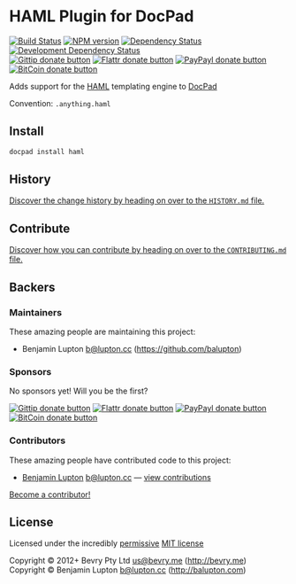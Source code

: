 # HAML Plugin for DocPad

<!-- BADGES/ -->

[![Build Status](http://img.shields.io/travis-ci/docpad/docpad-plugin-haml.png?branch=master)](http://travis-ci.org/docpad/docpad-plugin-haml "Check this project's build status on TravisCI")
[![NPM version](http://badge.fury.io/js/docpad-plugin-haml.png)](https://npmjs.org/package/docpad-plugin-haml "View this project on NPM")
[![Dependency Status](https://david-dm.org/docpad/docpad-plugin-haml.png?theme=shields.io)](https://david-dm.org/docpad/docpad-plugin-haml)
[![Development Dependency Status](https://david-dm.org/docpad/docpad-plugin-haml/dev-status.png?theme=shields.io)](https://david-dm.org/docpad/docpad-plugin-haml#info=devDependencies)<br/>
[![Gittip donate button](http://img.shields.io/gittip/docpad.png)](https://www.gittip.com/docpad/ "Donate weekly to this project using Gittip")
[![Flattr donate button](http://img.shields.io/flattr/donate.png?color=yellow)](http://flattr.com/thing/344188/balupton-on-Flattr "Donate monthly to this project using Flattr")
[![PayPayl donate button](http://img.shields.io/paypal/donate.png?color=yellow)](https://www.paypal.com/cgi-bin/webscr?cmd=_s-xclick&hosted_button_id=QB8GQPZAH84N6 "Donate once-off to this project using Paypal")
[![BitCoin donate button](http://img.shields.io/bitcoin/donate.png?color=yellow)](https://coinbase.com/checkouts/9ef59f5479eec1d97d63382c9ebcb93a "Donate once-off to this project using BitCoin")

<!-- /BADGES -->


Adds support for the [HAML](http://haml.info/) templating engine to [DocPad](https://docpad.org)

Convention:  `.anything.haml`


## Install

``` bash
docpad install haml
```


<!-- HISTORY/ -->

## History
[Discover the change history by heading on over to the `HISTORY.md` file.](https://github.com/docpad/docpad-plugin-haml/blob/master/HISTORY.md#files)

<!-- /HISTORY -->


<!-- CONTRIBUTE/ -->

## Contribute

[Discover how you can contribute by heading on over to the `CONTRIBUTING.md` file.](https://github.com/docpad/docpad-plugin-haml/blob/master/CONTRIBUTING.md#files)

<!-- /CONTRIBUTE -->


<!-- BACKERS/ -->

## Backers

### Maintainers

These amazing people are maintaining this project:

- Benjamin Lupton <b@lupton.cc> (https://github.com/balupton)

### Sponsors

No sponsors yet! Will you be the first?

[![Gittip donate button](http://img.shields.io/gittip/docpad.png)](https://www.gittip.com/docpad/ "Donate weekly to this project using Gittip")
[![Flattr donate button](http://img.shields.io/flattr/donate.png?color=yellow)](http://flattr.com/thing/344188/balupton-on-Flattr "Donate monthly to this project using Flattr")
[![PayPayl donate button](http://img.shields.io/paypal/donate.png?color=yellow)](https://www.paypal.com/cgi-bin/webscr?cmd=_s-xclick&hosted_button_id=QB8GQPZAH84N6 "Donate once-off to this project using Paypal")
[![BitCoin donate button](http://img.shields.io/bitcoin/donate.png?color=yellow)](https://coinbase.com/checkouts/9ef59f5479eec1d97d63382c9ebcb93a "Donate once-off to this project using BitCoin")

### Contributors

These amazing people have contributed code to this project:

- [Benjamin Lupton](https://github.com/balupton) <b@lupton.cc> — [view contributions](https://github.com/docpad/docpad-plugin-haml/commits?author=balupton)

[Become a contributor!](https://github.com/docpad/docpad-plugin-haml/blob/master/CONTRIBUTING.md#files)

<!-- /BACKERS -->


<!-- LICENSE/ -->

## License

Licensed under the incredibly [permissive](http://en.wikipedia.org/wiki/Permissive_free_software_licence) [MIT license](http://creativecommons.org/licenses/MIT/)

Copyright &copy; 2012+ Bevry Pty Ltd <us@bevry.me> (http://bevry.me)
<br/>Copyright &copy; Benjamin Lupton <b@lupton.cc> (http://balupton.com)

<!-- /LICENSE -->


